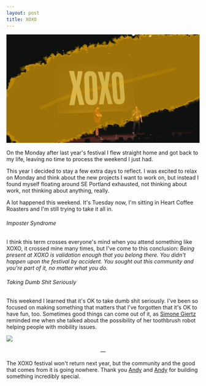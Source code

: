 ```yaml
---
layout: post
title: XOXO
---
```


![The Andys](/uploads/xoxo/xoxo.jpg)

On the Monday after last year's festival I flew straight home and got back to my life, leaving no time to process the weekend I just had.

This year I decided to stay a few extra days to reflect. I was excited to relax on Monday and think about the new projects I want to work on, but instead I found myself floating around SE Portland exhausted, not thinking about work, not thinking about anything, really.

A lot happened this weekend. It's Tuesday now, I'm sitting in Heart Coffee Roasters and I'm still trying to take it all in.

###### Imposter Syndrome
I think this term crosses everyone's mind when you attend something like XOXO, it crossed mine many times, but I've come to this conclusion: _Being present at XOXO is validation enough that you belong there. You didn't happen upon the festival by accident. You sought out this community and you're part of it, no matter what you do._

###### Taking Dumb Shit Seriously
This weekend I learned that it's OK to take dumb shit seriously. I've been so focused on making something that matters that I've forgotten that it's OK to have fun, too. Sometimes good things can come out of it, as [Simone Giertz](https://twitter.com/SimoneGiertz) reminded me when she talked about the possibility of her toothbrush robot helping people with mobility issues.

<img src="/uploads/xoxo/jynU3Y.gif" width="790px"/>

<p style="text-align:center!important;">—</p>

The XOXO festival won't return next year, but the community and the good that comes from it is going nowhere. Thank you [Andy](https://twitter.com/andymcmillan) and [Andy](https://twitter.com/waxpancake) for building something incredibly special.
